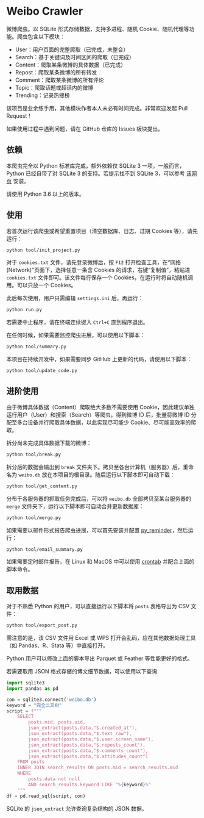# Weibo Crawler

微博爬虫。以 SQLite 形式存储数据，支持多进程、随机 Cookie、随机代理等功能。爬虫包含以下模块：
- User：用户页面的完整爬取（已完成，未整合）
- Search：基于关键词及时间区间的爬取（已完成）
- Content：爬取某条微博的具体数据（已完成）
- Repost：爬取某条微博的所有转发
- Comment：爬取某条微博的所有评论
- Topic：爬取话题或超话内的微博
- Trending：记录热搜榜

该项目是业余练手用，其他模块作者本人未必有时间完成。非常欢迎发起 Pull Request！

如果使用过程中遇到问题，请在 GitHub 仓库的 Issues 板块提出。

## 依赖

本爬虫完全以 Python 标准库完成，额外依赖仅 SQLite 3 一项。一般而言，Python 已经自带了对 SQLite 3 的支持。若提示找不到 SQLite 3，可以参考 [该网页](https://www.runoob.com/sqlite/sqlite-installation.html) 安装。

请使用 Python 3.6 以上的版本。


## 使用

若首次运行该爬虫或希望重置项目（清空数据库、日志、过期 Cookies 等），请先运行：
```bash
python tool/init_project.py
```

对于 `cookies.txt` 文件，请先登录微博后，按 `F12` 打开检查工具，在“网络 (Network)”页面下，选择任意一条含 Cookies 的请求，右键“复制值”，粘贴进 `cookies.txt` 文件即可。该文件每行保存一个 Cookies，在运行时将自动随机调用。可以只放一个 Cookies。

此后每次使用，用户只需编辑 `settings.ini` 后，再运行：
```bash
python run.py
```

若需要中止程序，请在终端连续键入 `Ctrl+C` 直到程序退出。

在任何时候，如果需要监控爬虫进展，可以使用以下脚本：
```bash
python tool/summary.py
```


本项目在持续开发中，如果需要同步 GitHub 上更新的代码，请使用以下脚本：
```bash
python tool/update_code.py
```

## 进阶使用

由于微博具体数据（Content）爬取绝大多数不需要使用 Cookie，因此建议单独运行用户（User）和搜索（Search）等爬虫，得到微博 ID 后，批量将微博 ID 分配至多台设备并行爬取具体数据，以此实现尽可能少 Cookie、尽可能高效率的爬取。

拆分尚未完成具体数据下载的微博：
```bash
python tool/break.py
```

拆分后的数据会输出到 `break` 文件夹下。拷贝至各台计算机（服务器）后，重命名为 `weibo.db` 放在本项目的根目录。随后运行以下脚本即可自动下载：
```bash
python tool/get_content.py
```

分布于各服务器的抓取任务完成后，可以将 `weibo.db` 全部拷贝至某台服务器的 `merge` 文件夹下，运行以下脚本即可自动合并更新数据库：
```bash
python tool/merge.py
```

如果需要以邮件形式报告爬虫进展，可以首先安装并配置 [py_reminder](https://github.com/Wenzhi-Ding/py_reminder)，然后运行：
```bash
python tool/email_summary.py
```

如果需要定时邮件报告，在 Linux 和 MacOS 中可以使用 [crontab](https://www.runoob.com/linux/linux-comm-crontab.html) 并配合上面的脚本命令。


## 取用数据

对于不熟悉 Python 的用户，可以直接运行以下脚本将 `posts` 表格导出为 CSV 文件：
```bash
python tool/export_post.py
```

需注意的是，该 CSV 文件用 Excel 或 WPS 打开会乱码，应在其他数据处理工具（如 Pandas、R、Stata 等）中直接打开。

Python 用户可以修改上面的脚本导出 Parquet 或 Feather 等性能更好的格式。

若需要取用 JSON 格式存储的博文细节数据，可以使用以下查询
```python
import sqlite3
import pandas as pd

con = sqlite3.connect('weibo.db')
keyword = "完全二叉树"
script = f"""
    SELECT
        posts.mid, posts.uid,
        json_extract(posts.data,"$.created_at"),
        json_extract(posts.data,"$.text_raw"),
        json_extract(posts.data,"$.user.screen_name"),
        json_extract(posts.data,"$.reposts_count"),
        json_extract(posts.data,"$.comments_count"),
        json_extract(posts.data,"$.attitudes_count")
    FROM posts
    INNER JOIN search_results ON posts.mid = search_results.mid
    WHERE 
        posts.data not null
        AND search_results.keyword LIKE "%{keyword}%"
    """
df = pd.read_sql(script, con)
```

SQLite 的 `json_extract` 允许查询复杂结构的 JSON 数据。